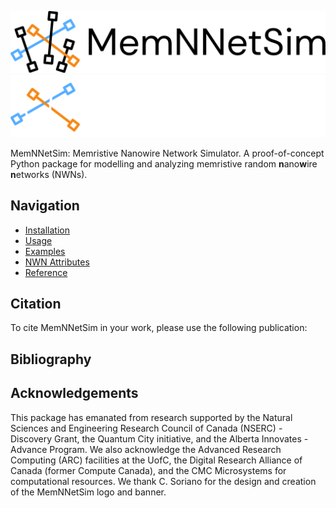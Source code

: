 <style>
  .md-typeset h1,
  .md-content__button {
    display: none;
  }
</style>
![mnns-banner](assets/icons/mnns-banner-dark.svg#only-light)
![mnns-banner](assets/icons/mnns-banner-light.svg#only-dark)

MemNNetSim: Memristive Nanowire Network Simulator. A proof-of-concept Python 
package for modelling and analyzing memristive random **n**ano**w**ire 
**n**etworks (NWNs).

## Navigation

* [Installation](installation.md)
* [Usage](usage.md)
* [Examples](examples.md)
* [NWN Attributes](attributes.md)
* [Reference](reference/mnns/index.md)

## Citation

To cite MemNNetSim in your work, please use the following publication:

## Bibliography


## Acknowledgements

This package has emanated from research supported by the Natural Sciences 
and Engineering Research Council of Canada (NSERC) - Discovery Grant, the 
Quantum City initiative, and the Alberta Innovates - Advance Program. We also 
acknowledge the Advanced Research Computing (ARC) facilities at the UofC, the 
Digital Research Alliance of Canada (former Compute Canada), and the CMC 
Microsystems for computational resources. We thank C. Soriano for the design 
and creation of the MemNNetSim logo and banner.
